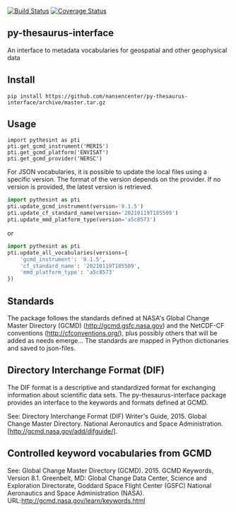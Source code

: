 [![Build Status](https://travis-ci.org/nansencenter/py-thesaurus-interface.svg?branch=master)](https://travis-ci.org/nansencenter/py-thesaurus-interface)
[![Coverage Status](https://coveralls.io/repos/github/nansencenter/py-thesaurus-interface/badge.svg?branch=master)](https://coveralls.io/github/nansencenter/py-thesaurus-interface?branch=master)

## py-thesaurus-interface
An interface to metadata vocabularies for geospatial and other geophysical data

## Install
```
pip install https://github.com/nansencenter/py-thesaurus-interface/archive/master.tar.gz
```
## Usage
```
import pythesint as pti
pti.get_gcmd_instrument('MERIS')
pti.get_gcmd_platform('ENVISAT')
pti.get_gcmd_provider('NERSC')
```

For JSON vocabularies, it is possible to update the local files using a specific version.
The format of the version depends on the provider.
If no version is provided, the latest version is retrieved.

```python
import pythesint as pti
pti.update_gcmd_instrument(version='9.1.5')
pti.update_cf_standard_name(version='20210119T185509')
pti.update_mmd_platform_type(version='a5c8573')
```

or

```python
import pythesint as pti
pti.update_all_vocabularies(versions={
    'gcmd_instrument': '9.1.5',
    'cf_standard_name': '20210119T185509',
    'mmd_platform_type': 'a5c8573'
})
```

## Standards

The package follows the standards defined at NASA's Global Change Master Directory (GCMD) (http://gcmd.gsfc.nasa.gov) and the NetCDF-CF conventions (http://cfconventions.org/), plus possibly others that will be added as needs emerge... The standards are mapped in Python dictionaries and saved to json-files.

## Directory Interchange Format (DIF)

The DIF format is a descriptive and standardized format for exchanging information about scientific data sets. The py-thesaurus-interface package provides an interface to the keywords and formats defined at GCMD.

See: Directory Interchange Format (DIF) Writer's Guide, 2015. Global Change Master Directory. National Aeronautics and Space Administration. [http://gcmd.nasa.gov/add/difguide/].

## Controlled keyword vocabularies from GCMD

See: Global Change Master Directory (GCMD). 2015. GCMD Keywords, Version 8.1. Greenbelt, MD: Global Change Data Center, Science and Exploration Directorate, Goddard Space Flight Center (GSFC) National Aeronautics and Space Administration (NASA). URL:http://gcmd.nasa.gov/learn/keywords.html


